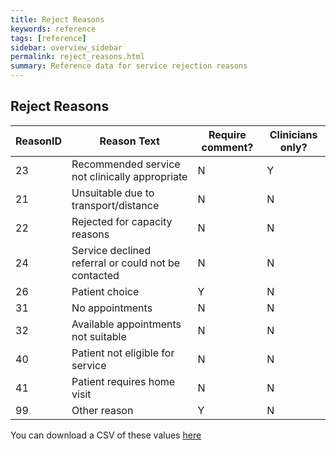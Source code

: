 ```yaml
---
title: Reject Reasons
keywords: reference
tags: [reference]
sidebar: overview_sidebar
permalink: reject_reasons.html
summary: Reference data for service rejection reasons
---
```


## Reject Reasons ##

| ReasonID | Reason Text | Require comment? | Clinicians only? |
|-----------|-----------|-|-|
| 23 | Recommended service not clinically appropriate | N | Y |
| 21 | Unsuitable due to transport/distance |	N | N |
| 22 | Rejected for capacity reasons | N | N |
| 24 | Service declined referral or could not be contacted | N | N |
| 26 | Patient choice | Y | N |
| 31 | No appointments | N | N |
| 32 | Available appointments not suitable | N | N |
| 40 | Patient not eligible for service | N | N |
| 41 | Patient requires home visit | N | N |
| 99 | Other reason | Y | N |
  
  
You can download a CSV of these values [here](data_downloads/reject_reasons.csv)
